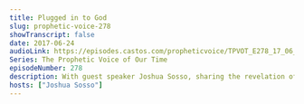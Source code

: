 ```yaml
---
title: Plugged in to God
slug: prophetic-voice-278
showTranscript: false
date: 2017-06-24
audioLink: https://episodes.castos.com/propheticvoice/TPVOT_E278_17_06_24-25_Plugged_in_to_God.mp3
Series: The Prophetic Voice of Our Time
episodeNumber: 278
description: With guest speaker Joshua Sosso, sharing the revelation of Jesus Christ as was experienced during the recent trip to Israel.
hosts: ["Joshua Sosso"]
---
```


